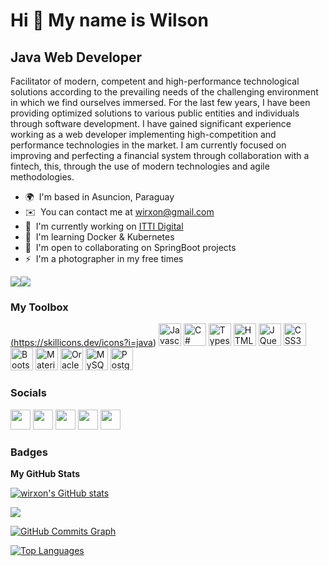 Hi 👋 My name is Wilson
=======================

Java Web Developer
------------------

Facilitator of modern, competent and high-performance technological solutions according to the prevailing needs of the challenging environment in which we find ourselves immersed. For the last few years, I have been providing optimized solutions to various public entities and individuals through software development. I have gained significant experience working as a web developer implementing high-competition and performance technologies in the market. I am currently focused on improving and perfecting a financial system through collaboration with a fintech, this, through the use of modern technologies and agile methodologies.

* 🌍  I'm based in Asuncion, Paraguay
* ✉️  You can contact me at [wirxon@gmail.com](mailto:wirxon@gmail.com)
* 🚀  I'm currently working on [ITTI Digital](http://www.itti.digital/es)
* 🧠  I'm learning Docker & Kubernetes
* 🤝  I'm open to collaborating on SpringBoot projects
* ⚡  I'm a photographer in my free times

<a href="https://www.twitter.com/wirson_ferreira" target="_blank" rel="noreferrer"><img
src="https://img.shields.io/twitter/follow/wirson_ferreira?logo=twitter&style=for-the-badge&color=ec4899&labelColor=171717"
/></a><a href="https://www.github.com/wirxon" target="_blank" rel="noreferrer"><img
src="https://img.shields.io/github/followers/wirxon?logo=github&style=for-the-badge&color=ec4899&labelColor=171717" /></a>

### My Toolbox

<p align="left">

  
<a href="https://www.oracle.com/java/" target="_blank" rel="noreferrer">(https://skillicons.dev/icons?i=java)</a>
<a href="https://developer.mozilla.org/en-US/docs/Web/JavaScript" target="_blank" rel="noreferrer"><img src="https://raw.githubusercontent.com/danielcranney/readme-generator/main/public/icons/skills/javascript-colored.svg" width="36" height="36" alt="Javascript" /></a>
<a href="https://docs.microsoft.com/en-us/dotnet/csharp/" target="_blank" rel="noreferrer"><img src="https://raw.githubusercontent.com/danielcranney/readme-generator/main/public/icons/skills/csharp-colored.svg" width="36" height="36" alt="C#" /></a>
<a href="https://www.typescriptlang.org/" target="_blank" rel="noreferrer"><img src="https://raw.githubusercontent.com/danielcranney/readme-generator/main/public/icons/skills/typescript-colored.svg" width="36" height="36" alt="Typescript" /></a>
<a href="https://developer.mozilla.org/en-US/docs/Glossary/HTML5" target="_blank" rel="noreferrer"><img src="https://raw.githubusercontent.com/danielcranney/readme-generator/main/public/icons/skills/html5-colored.svg" width="36" height="36" alt="HTML5" /></a>
<a href="https://jquery.com/" target="_blank" rel="noreferrer"><img src="https://raw.githubusercontent.com/danielcranney/readme-generator/main/public/icons/skills/jquery-colored.svg" width="36" height="36" alt="JQuery" /></a>
<a href="https://www.w3.org/TR/CSS/#css" target="_blank" rel="noreferrer"><img src="https://raw.githubusercontent.com/danielcranney/readme-generator/main/public/icons/skills/css3-colored.svg" width="36" height="36" alt="CSS3" /></a>
<a href="https://getbootstrap.com/" target="_blank" rel="noreferrer"><img src="https://raw.githubusercontent.com/danielcranney/readme-generator/main/public/icons/skills/bootstrap-colored.svg" width="36" height="36" alt="Bootstrap" /></a>
<a href="https://mui.com/" target="_blank" rel="noreferrer"><img src="https://raw.githubusercontent.com/danielcranney/readme-generator/main/public/icons/skills/materialui-colored.svg" width="36" height="36" alt="Material UI" /></a>
<a href="https://www.oracle.com/uk/index.html" target="_blank" rel="noreferrer"><img src="https://raw.githubusercontent.com/danielcranney/readme-generator/main/public/icons/skills/oracle-colored.svg" width="36" height="36" alt="Oracle" /></a>
<a href="https://www.mysql.com/" target="_blank" rel="noreferrer"><img src="https://raw.githubusercontent.com/danielcranney/readme-generator/main/public/icons/skills/mysql-colored.svg" width="36" height="36" alt="MySQL" /></a>
<a href="https://www.postgresql.org/" target="_blank" rel="noreferrer"><img src="https://raw.githubusercontent.com/danielcranney/readme-generator/main/public/icons/skills/postgresql-colored.svg" width="36" height="36" alt="PostgreSQL" /></a></a>
</p>


### Socials

<p align="left"> <a href="https://discord.com/users/wirxon#8589" target="_blank" rel="noreferrer"><img src="https://raw.githubusercontent.com/danielcranney/readme-generator/main/public/icons/socials/discord.svg" width="32" height="32" /></a> <a href="https://www.github.com/wirxon" target="_blank" rel="noreferrer"><img src="https://raw.githubusercontent.com/danielcranney/readme-generator/main/public/icons/socials/github.svg" width="32" height="32" /></a> <a href="http://www.instagram.com/wirson_ferreira" target="_blank" rel="noreferrer"><img src="https://raw.githubusercontent.com/danielcranney/readme-generator/main/public/icons/socials/instagram.svg" width="32" height="32" /></a> <a href="https://www.linkedin.com/in/wirxonferreira" target="_blank" rel="noreferrer"><img src="https://raw.githubusercontent.com/danielcranney/readme-generator/main/public/icons/socials/linkedin.svg" width="32" height="32" /></a> <a href="https://www.stackoverflow.com/users/14127369/wirxon" target="_blank" rel="noreferrer"><img src="https://raw.githubusercontent.com/danielcranney/readme-generator/main/public/icons/socials/stackoverflow.svg" width="32" height="32" /></a></p>

### Badges

<b>My GitHub Stats</b>

<a href="http://www.github.com/wirxon"><img src="https://github-readme-stats.vercel.app/api?username=wirxon&show_icons=true&hide=&count_private=true&title_color=84cc16&text_color=ffffff&icon_color=ec4899&bg_color=171717&hide_border=true&show_icons=true" alt="wirxon's GitHub stats" /></a>

<a href="http://www.github.com/wirxon"><img src="https://github-readme-streak-stats.herokuapp.com/?user=wirxon&stroke=ffffff&background=171717&ring=84cc16&fire=84cc16&currStreakNum=ffffff&currStreakLabel=84cc16&sideNums=ffffff&sideLabels=ffffff&dates=ffffff&hide_border=true" /></a>

<a href="http://www.github.com/wirxon"><img src="https://activity-graph.herokuapp.com/graph?username=wirxon&bg_color=171717&color=ffffff&line=ec4899&point=ffffff&area_color=171717&area=true&hide_border=true&custom_title=GitHub%20Commits%20Graph" alt="GitHub Commits Graph" /></a>

<a href="https://github.com/wirxon" align="left">
<img src="https://github-readme-stats.vercel.app/api/top-langs/?username=wirxon&langs_count=10&title_color=84cc16&text_color=ffffff&icon_color=ec4899&bg_color=171717&hide_border=true&locale=en&custom_title=Top%20%Languages" alt="Top Languages" /></a>
